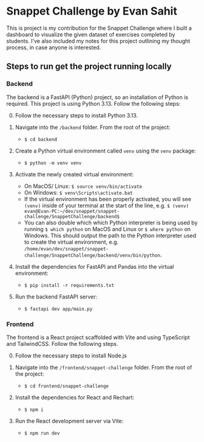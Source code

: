 # Snappet Challenge by Evan Sahit

This is project is my contribution for the Snappet Challenge where I built a dashboard to visualize the given dataset of exercises completed by students.
I've also included my notes for this project outlining my thought process, in case anyone is interested.

## Steps to run get the project running locally

### Backend

The backend is a FastAPI (Python) project, so an installation of Python is required. This project is using Python 3.13. Follow the following steps:

0. Follow the necessary steps to install Python 3.13.

1. Navigate into the `/backend` folder. From the root of the project:

    - `$ cd backend`

2. Create a Python virtual environment called `venv` using the `venv` package:

    - `$ python -m venv venv`

3. Activate the newly created virtual environment:

    - On MacOS/ Linux: `$ source venv/bin/activate`
    - On Windows: `$ venv\Scripts\activate.bat`
    - If the virtual environment has been properly activated, you will see `(venv)` inside of your terminal at the start of the line, e.g. `$ (venv) evan@Evan-PC:~/dev/snappet/snappet-challenge/SnappetChallenge/backend$`
    - You can also double which which Python interpreter is being used by running `$ which python` on MacOS and Linux or `$ where python` on Windows. This should output the path to the Python interpreter used to create the virtual environment, e.g. `/home/evan/dev/snappet/snappet-challenge/SnappetChallenge/backend/venv/bin/python`.

4. Install the dependencies for FastAPI and Pandas into the virtual environment:

    - `$ pip install -r requirements.txt`

5. Run the backend FastAPI server:

    - `$ fastapi dev app/main.py`

### Frontend

The frontend is a React project scaffolded with Vite and using TypeScript and TailwindCSS. Follow the following steps.

0. Follow the necessary steps to install Node.js

1. Navigate into the `/frontend/snappet-challenge` folder. From the root of the project:

    - `$ cd frontend/snappet-challenge`

2. Install the dependencies for React and Rechart:

    - `$ npm i`

3. Run the React development server via Vite:

    - `$ npm run dev`
